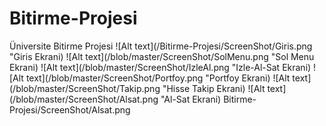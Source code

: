 # Bitirme-Projesi
Üniversite Bitirme Projesi
![Alt text](/Bitirme-Projesi/ScreenShot/Giris.png "Giris Ekrani)
![Alt text](/blob/master/ScreenShot/SolMenu.png "Sol Menu Ekrani)
![Alt text](/blob/master/ScreenShot/IzleAl.png "Izle-Al-Sat Ekrani)
![Alt text](/blob/master/ScreenShot/Portfoy.png "Portfoy Ekrani)
![Alt text](/blob/master/ScreenShot/Takip.png "Hisse Takip Ekrani)
![Alt text](/blob/master/ScreenShot/Alsat.png "Al-Sat Ekrani)
Bitirme-Projesi/ScreenShot/Alsat.png
